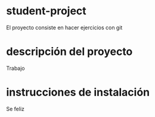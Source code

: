 # student-project

El proyecto consiste en hacer ejercicios con git

# descripción del proyecto

Trabajo

# instrucciones de instalación 

Se feliz